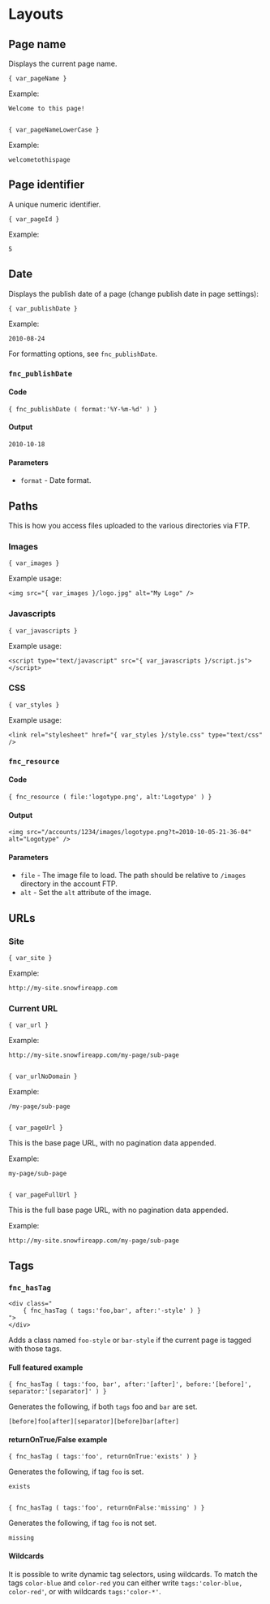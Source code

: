 # Layouts


## Page name

Displays the current page name.

	{ var_pageName }

Example:

	Welcome to this page!


	{ var_pageNameLowerCase }

Example:

	welcometothispage


## Page identifier

A unique numeric identifier.

	{ var_pageId }

Example:

	5


## Date

Displays the publish date of a page (change publish date in page settings):

	{ var_publishDate }

Example:

	2010-08-24

For formatting options, see `fnc_publishDate`.


### `fnc_publishDate`

#### Code

	{ fnc_publishDate ( format:'%Y-%m-%d' ) }

#### Output

	2010-10-18

#### Parameters

* `format` - Date format.


## Paths

This is how you access files uploaded to the various directories via FTP.

### Images

	{ var_images }

Example usage:

	<img src="{ var_images }/logo.jpg" alt="My Logo" />


### Javascripts

	{ var_javascripts }

Example usage:

	<script type="text/javascript" src="{ var_javascripts }/script.js"></script>


### CSS

	{ var_styles }

Example usage:

	<link rel="stylesheet" href="{ var_styles }/style.css" type="text/css" />


### `fnc_resource`

#### Code

	{ fnc_resource ( file:'logotype.png', alt:'Logotype' ) }

#### Output

	<img src="/accounts/1234/images/logotype.png?t=2010-10-05-21-36-04" alt="Logotype" />

#### Parameters

* `file` - The image file to load. The path should be relative to `/images` directory in the account FTP.
* `alt` - Set the `alt` attribute of the image.


## URLs

### Site

	{ var_site }

Example:

	http://my-site.snowfireapp.com


### Current URL

	{ var_url }

Example:

	http://my-site.snowfireapp.com/my-page/sub-page


	{ var_urlNoDomain }

Example:

	/my-page/sub-page


	{ var_pageUrl }

This is the base page URL, with no pagination data appended.

Example:

	my-page/sub-page


	{ var_pageFullUrl }

This is the full base page URL, with no pagination data appended.

Example:

	http://my-site.snowfireapp.com/my-page/sub-page


## Tags

### `fnc_hasTag`

	<div class="
		{ fnc_hasTag ( tags:'foo,bar', after:'-style' ) }
	">
	</div>

Adds a class named `foo-style` or `bar-style` if the current page is tagged with those tags.


#### Full featured example

	{ fnc_hasTag ( tags:'foo, bar', after:'[after]', before:'[before]', separator:'[separator]' ) }

Generates the following, if both `tags` foo and `bar` are set.

	[before]foo[after][separator][before]bar[after]


#### returnOnTrue/False example

	{ fnc_hasTag ( tags:'foo', returnOnTrue:'exists' ) }

Generates the following, if tag `foo` is set.

	exists


	{ fnc_hasTag ( tags:'foo', returnOnFalse:'missing' ) }

Generates the following, if tag `foo` is not set.

	missing


#### Wildcards

It is possible to write dynamic tag selectors, using wildcards. To match the tags `color-blue` and `color-red` you can either write `tags:'color-blue, color-red'`, or with wildcards `tags:'color-*'`.
